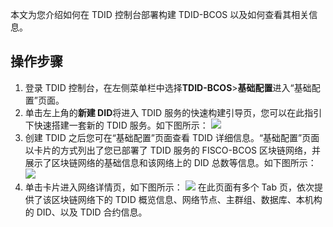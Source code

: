 本文为您介绍如何在 TDID 控制台部署构建 TDID-BCOS 以及如何查看其相关信息。


## 操作步骤


1. 登录 TDID 控制台，在左侧菜单栏中选择**TDID-BCOS**>**基础配置**进入“基础配置”页面。
2. 单击左上角的**新建 DID**将进入 TDID 服务的快速构建引导页，您可以在此指引下快速搭建一套新的 TDID 服务。如下图所示：
   ![](https://main.qcloudimg.com/raw/c42e95f832cd8f1e925456a50d055407.png)
3. 创建 TDID 之后您可在“基础配置”页面查看 TDID 详细信息。“基础配置”页面以卡片的方式列出了您已部署了 TDID 服务的 FISCO-BCOS 区块链网络，并展示了区块链网络的基础信息和该网络上的 DID 总数等信息。如下图所示：
   ![](https://main.qcloudimg.com/raw/d162aa5a5b9adec8eee6dcc02b93748c.png)
4. 单击卡片进入网络详情页，如下图所示：
   ![](https://main.qcloudimg.com/raw/d86bc5e71b26121207434777da76c9c7.png)
   在此页面有多个 Tab 页，依次提供了该区块链网络下的 TDID 概览信息、网络节点、主群组、数据库、本机构的 DID、以及 TDID 合约信息。
